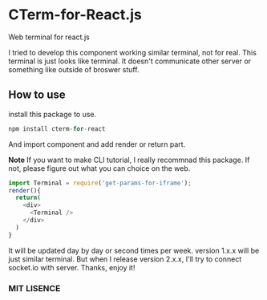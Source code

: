 # CTerm-for-React.js

Web terminal for react.js

I tried to develop this component working similar terminal, not for real. This terminal is just looks like terminal. It doesn't communicate other server or something like outside of broswer stuff.

## How to use

install this package to use.
```js
npm install cterm-for-react
```
And import component and add render or return part.

**Note** If you want to make CLI tutorial, I really recommnad this package. If not, please figure out what you can choice on the web.
```js
import Terminal = require('get-params-for-iframe');
render(){
  return(
    <div>
      <Terminal />
    </div>
  )
}
```
It will be updated day by day or second times per week. version 1.x.x will be just similar terminal. But when I release version 2.x.x, I'll try to connect socket.io with server. Thanks, enjoy it!

### MIT LISENCE